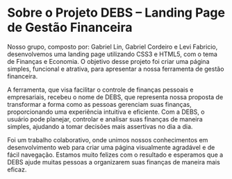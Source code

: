 <h1>Sobre o Projeto DEBS – Landing Page de Gestão Financeira</h1>

Nosso grupo, composto por: Gabriel Lin, Gabriel Cordeiro e Levi Fabricio, desenvolvemos uma landing page utilizando CSS3 e HTML5, com o tema de Finanças e Economia. O objetivo desse projeto foi criar uma página simples, funcional e atrativa, para apresentar a nossa ferramenta de gestão financeira.

A ferramenta, que visa facilitar o controle de finanças pessoais e empresariais, recebeu o nome de DEBS, que representa nossa proposta de transformar a forma como as pessoas gerenciam suas finanças, proporcionando uma experiência intuitiva e eficiente. Com a DEBS, o usuário pode planejar, controlar e analisar suas finanças de maneira simples, ajudando a tomar decisões mais assertivas no dia a dia.

Foi um trabalho colaborativo, onde unimos nossos conhecimentos em desenvolvimento web para criar uma página visualmente agradável e de fácil navegação. Estamos muito felizes com o resultado e esperamos que a DEBS ajude muitas pessoas a organizarem suas finanças de maneira mais eficaz.
